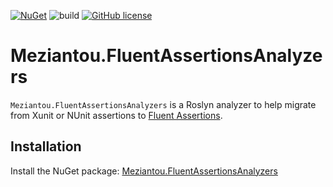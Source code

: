 [![NuGet](https://img.shields.io/nuget/v/Meziantou.FluentAssertionsAnalyzers.svg)](https://www.nuget.org/packages/Meziantou.FluentAssertionsAnalyzers/)
![build](https://github.com/meziantou/Meziantou.FluentAssertionsAnalyzers/workflows/publish/badge.svg)
[![GitHub license](https://img.shields.io/github/license/meziantou/Meziantou.FluentAssertionsAnalyzers.svg)](https://github.com/meziantou/Meziantou.FluentAssertionsAnalyzers/blob/main/LICENSE.txt)

# Meziantou.FluentAssertionsAnalyzers

`Meziantou.FluentAssertionsAnalyzers` is a Roslyn analyzer to help migrate from Xunit or NUnit assertions to [Fluent Assertions](https://fluentassertions.com/).

## Installation

Install the NuGet package: [Meziantou.FluentAssertionsAnalyzers](https://www.nuget.org/packages/Meziantou.FluentAssertionsAnalyzers/)
